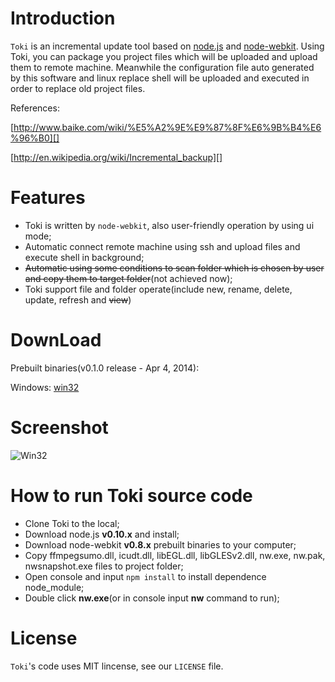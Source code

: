 Introduction
====

```Toki``` is an incremental update tool based on [node.js][] and [node-webkit][]. Using Toki, you can package you project files which will be uploaded and upload them to remote machine. Meanwhile the configuration file auto generated by this software and linux replace shell will be uploaded and executed in order to replace old project files.

References:

[http://www.baike.com/wiki/%E5%A2%9E%E9%87%8F%E6%9B%B4%E6%96%B0][]

[http://en.wikipedia.org/wiki/Incremental_backup][]

Features
===

* Toki is written by ```node-webkit```, also user-friendly operation by using ui mode;
* Automatic connect remote machine using ssh and upload files and execute shell in background;
* ~~Automatic using some conditions to scan folder which is chosen by user and copy them to target folder~~(not achieved now);
* Toki support file and folder operate(include new, rename, delete, update, refresh and ~~view~~)

DownLoad
===
Prebuilt binaries(v0.1.0 release - Apr 4, 2014):

Windows: [win32][]

Screenshot
===
![Win32](https://github.com/JackieLin/forkme/raw/gh-pages/images/Toki/screenshot.png)

How to run Toki source code
===
* Clone Toki to the local;
* Download node.js **v0.10.x** and install;
* Download node-webkit **v0.8.x** prebuilt binaries to your computer;
* Copy ffmpegsumo.dll, icudt.dll, libEGL.dll, libGLESv2.dll, nw.exe, nw.pak, nwsnapshot.exe files to project folder;
* Open console and input ```npm install``` to install dependence node_module;
* Double click **nw.exe**(or in console input **nw** command to run);

License
===
```Toki```'s code uses MIT lincense, see our ```LICENSE``` file.

[node.js]: http://nodejs.org/
[node-webkit]: https://github.com/rogerwang/node-webkit
[http://www.baike.com/wiki/%E5%A2%9E%E9%87%8F%E6%9B%B4%E6%96%B0]: http://www.baike.com/wiki/%E5%A2%9E%E9%87%8F%E6%9B%B4%E6%96%B0
[http://en.wikipedia.org/wiki/Incremental_backup]: http://en.wikipedia.org/wiki/Incremental_backup
[win32]: http://toki.qiniudn.com/Toki_v0.1.0.exe